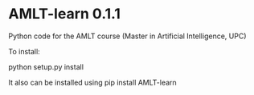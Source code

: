 # AMLT-learn 0.1.1

Python code for the AMLT course (Master in Artificial Intelligence, UPC)

To install:

 python setup.py install
 
It also can be installed using pip install AMLT-learn
 
